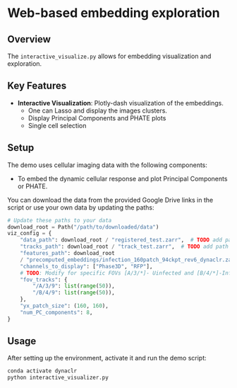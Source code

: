 # Web-based embedding exploration 

## Overview

The `interactive_visualize.py` allows for embedding visualization and exploration.

## Key Features

- **Interactive Visualization**: Plotly-dash visualization of the embeddings. 
  - One can Lasso and display the images clusters. 
  - Display Principal Components and PHATE plots
  - Single cell selection

## Setup

The demo uses cellular imaging data with the following components:
- To embed the dynamic cellular response and plot Principal Components or PHATE.

You can download the data from the provided Google Drive links in the script or use your own data by updating the paths:

```python
# Update these paths to your data
download_root = Path("/path/to/downloaded/data")
viz_config = {
    "data_path": download_root / "registered_test.zarr",  # TODO add path to data
    "tracks_path": download_root / "track_test.zarr",  # TODO add path to tracks
    "features_path": download_root
    / "precomputed_embeddings/infection_160patch_94ckpt_rev6_dynaclr.zarr",  # TODO add path to features
    "channels_to_display": ["Phase3D", "RFP"],
    # TODO: Modify for specific FOVs [A/3/*]- Uinfected and [B/4/*]-Infected for 0-9 FOVs.
    "fov_tracks": {
        "/A/3/9": list(range(50)),
        "/B/4/9": list(range(50)),
    },
    "yx_patch_size": (160, 160),
    "num_PC_components": 8,
}
```

## Usage

After setting up the environment, activate it and run the demo script:

```bash
conda activate dynaclr
python interactive_visualizer.py
```

